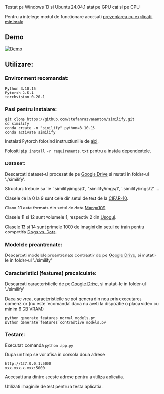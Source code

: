Testat pe Windows 10 si Ubuntu 24.04.1 atat pe GPU cat si pe CPU

Pentru a intelege modul de functionare accesati [prezentarea cu explicatii minimale](https://github.com/stefanrazvananton/similify/blob/main/explicatii%20minimale.pdf)

## Demo
[![Demo](https://img.youtube.com/vi/MLlWAWTXQYk/0.jpg)](https://www.youtube.com/watch?v=MLlWAWTXQYk)

## Utilizare:
### Environment recomandat:
```
Python 3.10.15
Pytorch 2.5.1
torchvision 0.20.1
```

### Pasi pentru instalare:
```
git clone https://github.com/stefanrazvananton/similify.git
cd similify
conda create -n "similify" python=3.10.15
conda activate similify
```

Instalati Pytorch folosind instructiuniile de [aici](https://pytorch.org/get-started/locally/).

Folositi ```pip install -r requirements.txt``` pentru a instala dependentele.


### Dataset:
Descarcati dataset-ul procesat de pe [Google Drive](https://drive.google.com/drive/folders/1JF-A-LgbF8mH5EjMorGdWi1iIlKflDOs?usp=sharing) si mutati in folder-ul './similify'.

Structura trebuie sa fie '.similify/imgs/0', '.similify/imgs/1', '.similify/imgs/2' ... 

Clasele de la 0 la 9 sunt cele din setul de test de la [CIFAR-10](https://www.cs.toronto.edu/~kriz/cifar.html).

Clasa 10 este formata din setul de date [Manga109](http://www.manga109.org/en/).

Clasele 11 si 12 sunt volumele 1, respectiv 2 din [Usogui](https://archive.org/details/manga-0v3r-usogui-v01-49-complete/Usogui).

Clasele 13 si 14 sunt primele 1000 de imagini din setul de train pentru competitia [Dogs vs. Cats](https://www.kaggle.com/competitions/dogs-vs-cats/).

### Modelele preantrenate:
Descarcati modelele preantrenate contrastiv de pe [Google Drive](https://drive.google.com/drive/folders/198Dfq5g0ZZbsjDYi6yu_KHf0VxQYGsoi?usp=sharing), si mutati-le in folder-ul './similify'

### Caracteristici (features) precalculate:
Descarcati caracteristicile de pe [Google Drive](https://drive.google.com/drive/folders/11hBGEKtb2-oSvrJOF77EdgcGq4zUcSx6?usp=sharing), si mutati-le in folder-ul './similify'

Daca se vrea, caracteristicile se pot genera din nou prin executarea comenzilor (nu este recomandat daca nu aveti la dispozitie o placa video cu minim 6 GB VRAM)
```
python generate_features_normal_models.py
python generate_features_contrastive_models.py
```


### Testare:
Executati comanda ```python app.py```

Dupa un timp se vor afisa in consola doua adrese
```
http://127.0.0.1:5000
xxx.xxx.x.xxx:5000
```
Accesati una dintre aceste adrese pentru a utiliza aplicatia.

Utilizati imaginile de test pentru a testa aplicatia.

